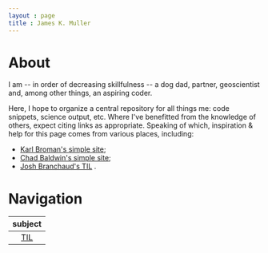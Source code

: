 ```yaml
---
layout : page
title : James K. Muller
---
```



[//]: # (example comment)
<!-- example comment -->


# About
I am -- in order of decreasing skillfulness -- a dog dad, partner, geoscientist 
and, among other things, an aspiring coder.


Here, I hope to organize a central repository for all things me: code snippets, 
science output, etc. Where I've benefitted from the knowledge of others, expect 
citing links as appropriate. Speaking of which, inspiration & help for this 
page comes from various places, including:
- [Karl Broman's simple site](https://github.com/kbroman/simple_site); 
- [Chad Baldwin's simple site](https://github.com/chadbaldwin/simple-blog-bootstrap/); 
- [Josh Branchaud's TIL](https://github.com/jbranchaud/til/)
.


<!-- *__Welcome!__* -->


# Navigation

|      __subject__      |
| :-------------------: |
| [TIL](./til/index.md) |


<!-- N.B. Jekyll header is optional -->
<!-- Style: 2 <cr> btwn end of one section and beginning of another -->
<!-- Style: 2 <cr> btwn paragrams within a section -->
<!-- Style: text should begin on line immediately following new heading -->
<!-- Structure: use `<p style="text-align: center">[go back](..)</p>` -->
